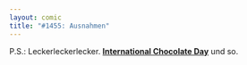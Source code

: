 ```yaml
---
layout: comic
title: "#1455: Ausnahmen"
---
```


P.S.:
Leckerleckerlecker. <a href="http://www.fonflatter.de/kalender"><strong>International Chocolate Day</strong></a> und so.
